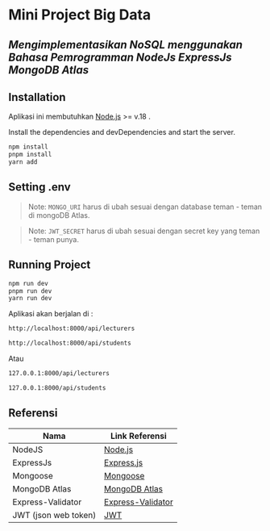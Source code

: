 # Mini Project Big Data
## _Mengimplementasikan NoSQL menggunakan Bahasa Pemrogramman NodeJs ExpressJs MongoDB Atlas_

## Installation

Aplikasi ini membutuhkan [Node.js](https://nodejs.org/) >= v.18 .

Install the dependencies and devDependencies and start the server.

```sh
npm install
pnpm install
yarn add
```


## Setting .env

> Note: `MONGO_URI` harus di ubah sesuai dengan database teman - teman di mongoDB Atlas.

> Note: `JWT_SECRET` harus di ubah sesuai dengan secret key yang teman - teman punya.


## Running Project

```sh
npm run dev
pnpm run dev
yarn run dev
```

Aplikasi akan berjalan di : 
```sh
http://localhost:8000/api/lecturers
```
```sh
http://localhost:8000/api/students
```
Atau
```sh
127.0.0.1:8000/api/lecturers
```
```sh
127.0.0.1:8000/api/students
```

## Referensi

| Nama | Link Referensi |
| ------ | ------ |
| NodeJS | [Node.js](https://nodejs.org/) |
| ExpressJs | [Express.js](https://expressjs.com/) |
| Mongoose | [Mongoose](https://mongoosejs.com/) |
| MongoDB Atlas | [MongoDB Atlas](https://www.mongodb.com/atlas/database) |
| Express-Validator | [Express-Validator](https://express-validator.github.io/docs) |
| JWT (json web token) | [JWT](https://jwt.io/introduction) |





